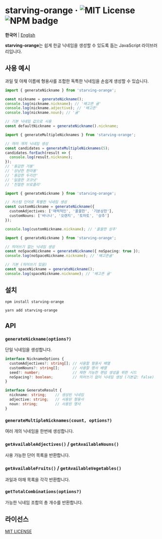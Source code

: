 # starving-orange · ![MIT License](https://img.shields.io/badge/License-MIT-yellow.svg) ![NPM badge](https://badge.fury.io/js/starving-orange.svg)

**한국어** | [English](README_EN.md)

**starving-orange**는 쉽게 한글 닉네임을 생성할 수 있도록 돕는 JavaScript 라이브러리입니다.

## 사용 예시

과일 및 야채 이름에 형용사를 조합한 독특한 닉네임을 손쉽게 생성할 수 있습니다.

```typescript
import { generateNickname } from 'starving-orange';

const nickname = generateNickname();
console.log(nickname.nickname); // '배고픈 귤'
console.log(nickname.adjective); // '배고픈'
console.log(nickname.noun); // '귤'

// 기본 닉네임 값으로 사용
const defaultNickname = generateNickname().nickname;
```

```typescript
import { generateMultipleNicknames } from 'starving-orange';

// 여러 개의 닉네임 생성
const candidates = generateMultipleNicknames(5);
candidates.forEach(result => {
  console.log(result.nickname);
});
// '용감한 거봉'
// '상냥한 한라봉'
// '용감한 두리안'
// '달콤한 코코넛'
// '친절한 브로콜리'
```

```typescript
import { generateNickname } from 'starving-orange';

// 커스텀 단어로 특별한 닉네임 생성
const customNickname = generateNickname({
  customAdjectives: ['매력적인', '꿀꿀한', '기분상한'],
  customNouns: ['바나나', '오렌지', '토마토', '상추']
});

console.log(customNickname.nickname); // '꿀꿀한 상추'
```

```typescript
import { generateNickname } from 'starving-orange';

// 띄어쓰기 없는 닉네임 생성
const noSpaceNickname = generateNickname({ noSpacing: true });
console.log(noSpaceNickname.nickname); // '배고픈귤'

// 기본 (띄어쓰기 있음)
const spaceNickname = generateNickname();
console.log(spaceNickname.nickname); // '배고픈 귤'
```

## 설치

```bash
npm install starving-orange
```

```bash
yarn add starving-orange
```

## API

### `generateNickname(options?)`

단일 닉네임을 생성합니다.

```typescript
interface NicknameOptions {
  customAdjectives?: string[]; // 사용할 형용사 배열
  customNouns?: string[];      // 사용할 명사 배열  
  seed?: number;               // 재현 가능한 랜덤 생성을 위한 시드
  noSpacing?: boolean;         // 띄어쓰기 없이 닉네임 생성 (기본값: false)
}

interface GenerateResult {
  nickname: string;    // 생성된 닉네임
  adjective: string;   // 사용된 형용사
  noun: string;        // 사용된 명사
}
```

### `generateMultipleNicknames(count, options?)`

여러 개의 닉네임을 한번에 생성합니다.

### `getAvailableAdjectives()` / `getAvailableNouns()`

사용 가능한 단어 목록을 반환합니다.

### `getAvailableFruits()` / `getAvailableVegetables()`

과일과 야채 목록을 각각 반환합니다.

### `getTotalCombinations(options?)`

가능한 닉네임 조합의 총 개수를 반환합니다.

## 라이선스

[MIT LICENSE](LICENSE)